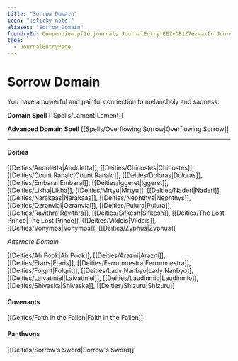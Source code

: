 ```yaml
---
title: "Sorrow Domain"
icon: ":sticky-note:"
aliases: "Sorrow Domain"
foundryId: Compendium.pf2e.journals.JournalEntry.EEZvDB1Z7ezwaxIr.JournalEntryPage.5TqEbLR9QT3gJGe3
tags:
  - JournalEntryPage
---
```


# Sorrow Domain
You have a powerful and painful connection to melancholy and sadness.

**Domain Spell** [[Spells/Lament|Lament]]

**Advanced Domain Spell** [[Spells/Overflowing Sorrow|Overflowing Sorrow]]

* * *

#### **Deities**

[[Deities/Andoletta|Andoletta]], [[Deities/Chinostes|Chinostes]], [[Deities/Count Ranalc|Count Ranalc]], [[Deities/Doloras|Doloras]], [[Deities/Embaral|Embaral]], [[Deities/Iggeret|Iggeret]], [[Deities/Likha|Likha]], [[Deities/Mrtyu|Mrtyu]], [[Deities/Naderi|Naderi]], [[Deities/Narakaas|Narakaas]], [[Deities/Nephthys|Nephthys]], [[Deities/Ozranvial|Ozranvial]], [[Deities/Pulura|Pulura]], [[Deities/Ravithra|Ravithra]], [[Deities/Sifkesh|Sifkesh]], [[Deities/The Lost Prince|The Lost Prince]], [[Deities/Vildeis|Vildeis]], [[Deities/Vonymos|Vonymos]], [[Deities/Zyphus|Zyphus]]

_Alternate Domain_

[[Deities/Ah Pook|Ah Pook]], [[Deities/Arazni|Arazni]], [[Deities/Etaris|Etaris]], [[Deities/Ferrumnestra|Ferrumnestra]], [[Deities/Folgrit|Folgrit]], [[Deities/Lady Nanbyo|Lady Nanbyo]], [[Deities/Laivatiniel|Laivatiniel]], [[Deities/Laudinmio|Laudinmio]], [[Deities/Shivaska|Shivaska]], [[Deities/Shizuru|Shizuru]]

#### **Covenants**

[[Deities/Faith in the Fallen|Faith in the Fallen]]

#### **Pantheons**

[[Deities/Sorrow's Sword|Sorrow's Sword]]